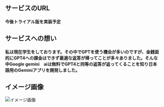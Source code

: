 ## **サービスのURL** 
#### 今後トライアル版を実装予定

## **サービスへの想い** 
#### 私は現在学生をしております。その中でGPTを使う機会が多いのですが、金銭面的にGPT4への課金はできず最適な返答が帰ってことが多々ありました。そんな中Google gemini　aiは無料でGPT4と同等の返答が返ってくることを知り日本語用のGeminiアプリを開発しました。

## **イメージ画像** 
![イメージ画像](https://github-production-user-asset-6210df.s3.amazonaws.com/94849818/297312196-1d9400f6-a67f-4d37-8e25-bcd70f283b74.png?X-Amz-Algorithm=AWS4-HMAC-SHA256&X-Amz-Credential=AKIAVCODYLSA53PQK4ZA%2F20240117%2Fus-east-1%2Fs3%2Faws4_request&X-Amz-Date=20240117T082707Z&X-Amz-Expires=300&X-Amz-Signature=e5dd3bc1c3d48a42e2afae234351243bc9cd038875ea5efa3e7b808579046be0&X-Amz-SignedHeaders=host&actor_id=94849818&key_id=0&repo_id=744395134)
